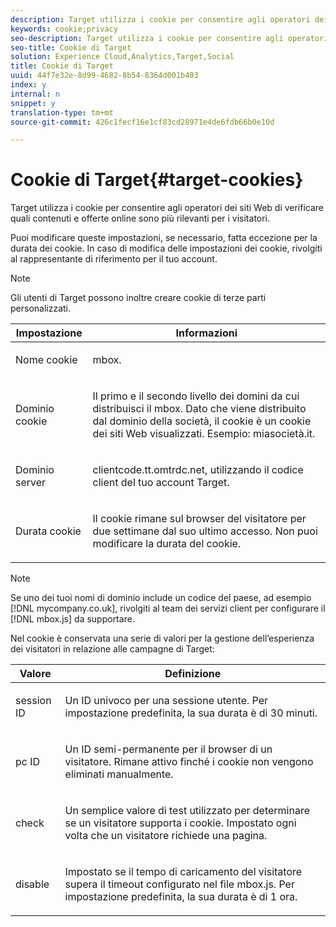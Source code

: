 ```yaml
---
description: Target utilizza i cookie per consentire agli operatori dei siti Web di verificare quali contenuti e offerte online sono più rilevanti per i visitatori.
keywords: cookie;privacy
seo-description: Target utilizza i cookie per consentire agli operatori dei siti Web di verificare quali contenuti e offerte online sono più rilevanti per i visitatori.
seo-title: Cookie di Target
solution: Experience Cloud,Analytics,Target,Social
title: Cookie di Target
uuid: 44f7e32e-8d99-4682-8b54-8364d001b403
index: y
internal: n
snippet: y
translation-type: tm+mt
source-git-commit: 426c1fecf16e1cf83cd28971e4de6fdb66b0e10d

---
```



# Cookie di Target{#target-cookies}

Target utilizza i cookie per consentire agli operatori dei siti Web di verificare quali contenuti e offerte online sono più rilevanti per i visitatori.

Puoi modificare queste impostazioni, se necessario, fatta eccezione per la durata dei cookie. In caso di modifica delle impostazioni dei cookie, rivolgiti al rappresentante di riferimento per il tuo account.

>[!NOTE]
>
>Gli utenti di Target possono inoltre creare cookie di terze parti personalizzati.

<table id="table_54B402C6E19C4A70B1E27BC9DFF776EB"> 
 <thead> 
  <tr> 
   <th colname="col1" class="entry"> Impostazione </th> 
   <th colname="col2" class="entry"> Informazioni </th> 
  </tr> 
 </thead>
 <tbody> 
  <tr> 
   <td colname="col1"> <p>Nome cookie </p> </td> 
   <td colname="col2"> <p>mbox. </p> </td> 
  </tr> 
  <tr> 
   <td colname="col1"> <p>Dominio cookie </p> </td> 
   <td colname="col2"> <p>Il primo e il secondo livello dei domini da cui distribuisci il mbox. Dato che viene distribuito dal dominio della società, il cookie è un cookie dei siti Web visualizzati. Esempio: <span class="filepath">miasocietà.it</span>. </p> </td> 
  </tr> 
  <tr> 
   <td colname="col1"> <p>Dominio server </p> </td> 
   <td colname="col2"> <p> <span class="filepath"> clientcode.tt.omtrdc.net</span>, utilizzando il codice client del tuo account Target. </p> </td> 
  </tr> 
  <tr> 
   <td colname="col1"> <p>Durata cookie </p> </td> 
   <td colname="col2"> <p>Il cookie rimane sul browser del visitatore per due settimane dal suo ultimo accesso. Non puoi modificare la durata del cookie. </p> </td> 
  </tr> 
 </tbody> 
</table>

>[!NOTE]
>
>Se uno dei tuoi nomi di dominio include un codice del paese, ad esempio [!DNL mycompany.co.uk], rivolgiti al team dei servizi client per configurare il [!DNL mbox.js] da supportare.

Nel cookie è conservata una serie di valori per la gestione dell’esperienza dei visitatori in relazione alle campagne di Target:

<table id="table_5245F72A2D5A4322B40ABB10B7DFB338"> 
 <thead> 
  <tr> 
   <th colname="col1" class="entry"> Valore </th> 
   <th colname="col2" class="entry"> Definizione </th> 
  </tr> 
 </thead>
 <tbody> 
  <tr> 
   <td colname="col1"> <p> <span class="codeph"> session ID</span> </p> </td> 
   <td colname="col2"> <p>Un ID univoco per una sessione utente. Per impostazione predefinita, la sua durata è di 30 minuti. </p> </td> 
  </tr> 
  <tr> 
   <td colname="col1"> <p> <span class="codeph"> pc ID</span> </p> </td> 
   <td colname="col2"> <p>Un ID semi-permanente per il browser di un visitatore. Rimane attivo finché i cookie non vengono eliminati manualmente. </p> </td> 
  </tr> 
  <tr> 
   <td colname="col1"> <p> <span class="codeph"> check</span> </p> </td> 
   <td colname="col2"> <p>Un semplice valore di test utilizzato per determinare se un visitatore supporta i cookie. Impostato ogni volta che un visitatore richiede una pagina. </p> </td> 
  </tr> 
  <tr> 
   <td colname="col1"> <p> <span class="codeph"> disable</span> </p> </td> 
   <td colname="col2"> <p>Impostato se il tempo di caricamento del visitatore supera il timeout configurato nel file <span class="filepath">mbox.js</span>. Per impostazione predefinita, la sua durata è di 1 ora. </p> </td> 
  </tr> 
 </tbody> 
</table>

